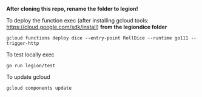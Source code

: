 **After cloning this repo, rename the folder to legion!**

To deploy the function exec (after installing gcloud tools: https://cloud.google.com/sdk/install) __from the legiondice folder__ 

    gcloud functions deploy dice --entry-point RollDice --runtime go111 --trigger-http
    
To test locally exec

    go run legion/test

To update gcloud

    gcloud components update